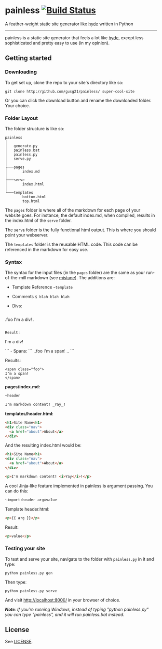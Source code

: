 # painless [![Build Status](https://travis-ci.org/gusg21/painless.svg?branch=master)](https://travis-ci.org/gusg21/painless)
A feather-weight static site generator like [hyde][1] written in Python

*************************

painless is a static site generator that feels a lot like [hyde][1], except less sophisticated and pretty easy to use (in my opinion).

## Getting started

### Downloading

To get set up, clone the repo to your site's directory like so:

    git clone http://github.com/gusg21/painless/ super-cool-site

Or you can click the download button and rename the downloaded folder. Your choice.

### Folder Layout

The folder structure is like so:

```
painless
│
│   generate.py
│   painless.bat
│   painless.py
│   serve.py
│
├───pages
│       index.md
│
├───serve
│       index.html
│
└───templates
        bottom.html
        top.html
```

The `pages` folder is where all of the markdown for each page of your website goes. For instance, the default index.md, when compiled, results in the index.html of the `serve` folder.

The `serve` folder is the fully functional html output. This is where you should point your webserver.

The `templates` folder is the reusable HTML code. This code can be referenced in the markdown for easy use.

### Syntax

The syntax for the input files (in the `pages` folder) are the same as your run-of-the-mill markdown (see [mistune][3]). The additions are:

- Template Reference `~template`
- Comments `$ blah blah blah`
- Divs:

  ```
.foo
I'm a div!
.
  ```

  Result:

  ```
<div class="foo">
<p>I'm a div!</p>
</div>
  ```
- Spans:
  ```
..foo
I'm a span!
..
  ```

  Results:

  ```
<span class="foo">
I'm a span!
</span>
  ```

**pages/index.md:**
```markdown
~header

I'm markdown content! _Yay_!
```

**templates/header.html:**
```HTML
<h1>Site Name<h1>
<div class="nav">
  <a href="about">About</a>
</div>
```

And the resulting index.html would be:
```HTML
<h1>Site Name<h1>
<div class="nav">
  <a href="about">About</a>
</div>

<p>I'm markdown content! <i>Yay</i>!</p>
```

A cool Jinja-like feature implemented in painless is argument passing. You can do this:

```markdown
~import:header arg=value
```

Template header.html:
```HTML
<p>{{ arg }}</p>
```

Result:
```HTML
<p>value</p>
```

### Testing your site

To test and serve your site, navigate to the folder with `painless.py` in it and type:

    python painless.py gen

Then type:

    python painless.py serve

And visit <http://localhost:8000/> in your browser of choice.

_**Note**: If you're running Windows, instead of typing "python painless.py" you can type "painless", and it will run painless.bat instead._

## License

See [LICENSE][2].

[1]: http://hyde.github.io/
[2]: https://github.com/gusg21/painless/blob/master/LICENSE
[3]: http://github.com/lepture/mistune
